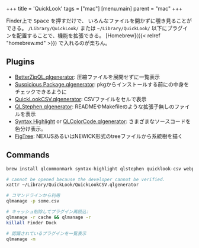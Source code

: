 +++
title = 'QuickLook'
tags = ["mac"]
[menu.main]
  parent = "mac"
+++

Finder上で <kbd>Space</kbd> を押すだけで、
いろんなファイルを開かずに覗き見ることができる。
`/Library/QuickLook/` または `~/Library/QuickLook/`
以下にプラグインを配置することで、機能を拡張できる。
[Homebrew]({{< relref "homebrew.md" >}}) で入れるのが楽ちん。

## Plugins

-   [BetterZipQL.qlgenerator](https://macitbetter.com/BetterZip-Quick-Look-Generator/):
    圧縮ファイルを展開せずに一覧表示
-   [Suspicious Package.qlgenerator](https://mothersruin.com/software/SuspiciousPackage/):
    pkgからインストールする前にの中身をチェックできるように
-   [QuickLookCSV.qlgenerator](https://github.com/p2/quicklook-csv):
    CSVファイルをセルで表示
-   [QLStephen.qlgenerator](https://whomwah.github.io/qlstephen/):
    READMEやMakefileのような拡張子無しのファイルを表示
-   [Syntax Highlight](https://github.com/sbarex/SourceCodeSyntaxHighlight) or [QLColorCode.qlgenerator](https://github.com/anthonygelibert/QLColorCode):
    さまざまなソースコードを色分け表示。
-   [FigTree](http://tree.bio.ed.ac.uk/software/figtree/):
    NEXUSあるいはNEWICK形式のtreeファイルから系統樹を描く

## Commands

```sh
brew install qlcommonmark syntax-highlight qlstephen quicklook-csv webpquicklook betterzip suspicious-package

# cannot be opened because the developer cannot be verified.
xattr ~/Library/QuickLook/QuickLookCSV.qlgenerator

# コマンドラインから利用
qlmanage -p some.csv

# キャッシュ削除してプラグイン再読込:
qlmanage -r cache && qlmanage -r
killall Finder Dock

# 認識されているプラグインを一覧表示
qlmanage -m
```
